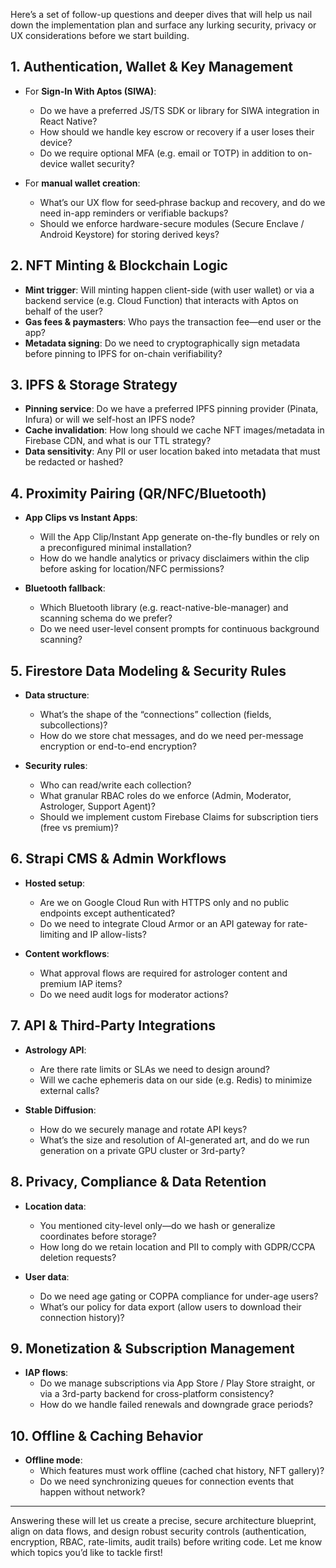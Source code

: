 Here’s a set of follow-up questions and deeper dives that will help us nail down the implementation plan and surface any lurking security, privacy or UX considerations before we start building.

## 1. Authentication, Wallet & Key Management

- For **Sign-In With Aptos (SIWA)**:
  - Do we have a preferred JS/TS SDK or library for SIWA integration in React Native?
  - How should we handle key escrow or recovery if a user loses their device?
  - Do we require optional MFA (e.g. email or TOTP) in addition to on-device wallet security?

- For **manual wallet creation**:
  - What’s our UX flow for seed‐phrase backup and recovery, and do we need in-app reminders or verifiable backups?
  - Should we enforce hardware-secure modules (Secure Enclave / Android Keystore) for storing derived keys?

## 2. NFT Minting & Blockchain Logic

- **Mint trigger**: Will minting happen client-side (with user wallet) or via a backend service (e.g. Cloud Function) that interacts with Aptos on behalf of the user?
- **Gas fees & paymasters**: Who pays the transaction fee—end user or the app?
- **Metadata signing**: Do we need to cryptographically sign metadata before pinning to IPFS for on-chain verifiability?

## 3. IPFS & Storage Strategy

- **Pinning service**: Do we have a preferred IPFS pinning provider (Pinata, Infura) or will we self-host an IPFS node?
- **Cache invalidation**: How long should we cache NFT images/metadata in Firebase CDN, and what is our TTL strategy?
- **Data sensitivity**: Any PII or user location baked into metadata that must be redacted or hashed?

## 4. Proximity Pairing (QR/NFC/Bluetooth)

- **App Clips vs Instant Apps**:
  - Will the App Clip/Instant App generate on-the-fly bundles or rely on a preconfigured minimal installation?
  - How do we handle analytics or privacy disclaimers within the clip before asking for location/NFC permissions?

- **Bluetooth fallback**:
  - Which Bluetooth library (e.g. react-native-ble-manager) and scanning schema do we prefer?
  - Do we need user-level consent prompts for continuous background scanning?

## 5. Firestore Data Modeling & Security Rules

- **Data structure**:
  - What’s the shape of the “connections” collection (fields, subcollections)?
  - How do we store chat messages, and do we need per-message encryption or end-to-end encryption?

- **Security rules**:
  - Who can read/write each collection?
  - What granular RBAC roles do we enforce (Admin, Moderator, Astrologer, Support Agent)?
  - Should we implement custom Firebase Claims for subscription tiers (free vs premium)?

## 6. Strapi CMS & Admin Workflows

- **Hosted setup**:
  - Are we on Google Cloud Run with HTTPS only and no public endpoints except authenticated?
  - Do we need to integrate Cloud Armor or an API gateway for rate-limiting and IP allow-lists?

- **Content workflows**:
  - What approval flows are required for astrologer content and premium IAP items?
  - Do we need audit logs for moderator actions?

## 7. API & Third-Party Integrations

- **Astrology API**:
  - Are there rate limits or SLAs we need to design around?
  - Will we cache ephemeris data on our side (e.g. Redis) to minimize external calls?

- **Stable Diffusion**:
  - How do we securely manage and rotate API keys?
  - What’s the size and resolution of AI-generated art, and do we run generation on a private GPU cluster or 3rd-party?

## 8. Privacy, Compliance & Data Retention

- **Location data**:
  - You mentioned city-level only—do we hash or generalize coordinates before storage?
  - How long do we retain location and PII to comply with GDPR/CCPA deletion requests?

- **User data**:
  - Do we need age gating or COPPA compliance for under-age users?
  - What’s our policy for data export (allow users to download their connection history)?

## 9. Monetization & Subscription Management

- **IAP flows**:
  - Do we manage subscriptions via App Store / Play Store straight, or via a 3rd-party backend for cross-platform consistency?
  - How do we handle failed renewals and downgrade grace periods?

## 10. Offline & Caching Behavior

- **Offline mode**:
  - Which features must work offline (cached chat history, NFT gallery)?
  - Do we need synchronizing queues for connection events that happen without network?

---

Answering these will let us create a precise, secure architecture blueprint, align on data flows, and design robust security controls (authentication, encryption, RBAC, rate-limits, audit trails) before writing code. Let me know which topics you’d like to tackle first!
